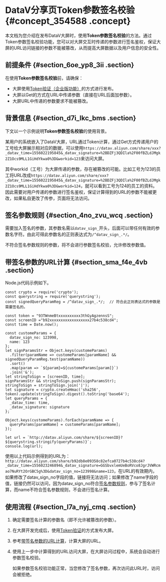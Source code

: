 # DataV分享页Token参数签名校验 {#concept_354588 .concept}

本文档为您介绍在发布DataV大屏时，使用**Token参数签名校验**的方法。通过Token参数签名校验功能，您可以对大屏交互时传递的参数进行签名鉴权，保证大屏的URL访问链接的参数不能被篡改，从而提高大屏数据以及用户信息的安全性。

## 前提条件 {#section_6oe_yp8_3ii .section}

在使用**Token参数签名校验**前，请确保：

-   大屏使用[Token验证（企业版功能）](intl.zh-CN/用户指南/管理可视化应用/发布可视化应用.md#section_jsk_wdm_q2b)的方式进行发布。
-   大屏以Get的方式在URL中传递参数（直接在URL后面加参数）。
-   大屏URL中传递的参数要求不能被篡改。

## 背景信息 {#section_d7i_lkc_bms .section}

下文以一个示例说明**Token参数签名校验**的使用背景。

某用户的系统嵌入了DataV大屏，URL通过Token计算，通过Get方式传递用户的工号给大屏展示相对应的数据，可以使用`https://datav.aliyun.com/share/xxx?_datav_time=1556022195845&_datav_signature=%2BDZFj3QDIla%2F00fBZLdJMgk2Z1Ocs9MLL1GiHdYkwa0%3D&workid=123`来访问大屏。

其中workid（工号）为大屏传递的参数，存在被篡改的可能。比如工号为123的员工将URL改成`https://datav.aliyun.com/share/xxx?_datav_time=1556022195845&_datav_signature=%2BDZFj3QDIla%2F00fBZLdJMgk2Z1Ocs9MLL1GiHdYkwa0%3D&workid=124`，就可以看到工号为124的员工的资料。因此需要对用户传递的参数进行签名鉴权，保证计算得到的URL的参数不能被更改，如果私自更改了传参，页面将无法访问。

## 签名参数规则 {#section_4no_zvu_wcq .section}

需要加入签名的参数，其参数名需以`datav_sign_`开头，后面可以带任何有效的参数名字符。由此可得此参数名的正则表达式为`/^datav_sign_.*/`。

不符合签名参数规则的参数，将不会进行参数签名校验，允许修改参数值。

## 带签名参数的URL计算 {#section_sma_f4e_4vb .section}

Node.js代码示例如下。

``` {#codeblock_fkd_kuz_zy9}
const crypto = require('crypto');
const querystring = require('querystring');
const signedQueryParamReg = /^datav_sign_.*/;  // 符合此正则表达式的参数是需要签名的。

const token = "93TWnmeBtxxxxxxxxxx3thGyAgzennsS";
const screenID ="b92xxxxxxxxxxxxxxxxxx27b4c538cd4";
const time = Date.now();

const customeParams = {
  datav_sign_no: 123998,
  name: 123
};
let signParamsStr = Object.keys(customeParams)
  .filter(paramName => customeParams[paramName] && signedQueryParamReg.test(paramName))
  .sort()
  .map(param => `${param}=${customeParams[param]}`)
  .join('&');
let stringToSign = [screenID, time];
signParamsStr && stringToSign.push(signParamsStr);
stringToSign = stringToSign.join('|');
let signature = crypto.createHmac('sha256', token).update(stringToSign).digest().toString('base64');
let queryParams = {
  _datav_time: time,
  _datav_signature: signature
};

Object.keys(customeParams).forEach(paramName => {
  queryParams[paramName] = customeParams[paramName];
});

let url = `http://datav.aliyun.com/share/${screenID}?${querystring.stringify(queryParams)}`;
console.log(url);
```

使用以上代码示例得到的URL为：`http://datav.aliyun.com/share/b92db8e09358c82efca0727b4c538cd4?_datav_time=1556023246894&_datav_signature=GGSbvxlemUeBoRVco8JgrJVWRcmao7NuRYt2OrGBC5g%3D&datav_sign_no=123998&name=123`，在URL的有效期内，如果修改了datav\_sign\_no字段的值，链接将无法访问；如果修改了name字段的值，链接仍然可以访问，因为datav\_sign\_no符合[签名参数规则](#section_4no_zvu_wcq)，参与了签名计算，而name不符合签名参数规则，不会进行签名计算。

## 使用流程 {#section_l7a_nyj_cmq .section}

1.  确定需要签名计算的参数名（即不允许被篡改的参数）。
2.  在大屏开发完成后，使用[Token验证](ZH-CN_TP_16553_V6.dita#concept_hqf_22r_p2b/section_jsk_wdm_q2b)的方式发布大屏。
3.  参考[带签名参数的URL计算](#section_sma_f4e_4vb)，计算大屏的URL。
4.  使用上一步中计算得到的URL访问大屏，在大屏访问过程中，系统会自动进行参数签名校验。

    如果参数签名校验功能正常，当您修改了签名参数，再次访问此URL时，访问会被拒绝。


